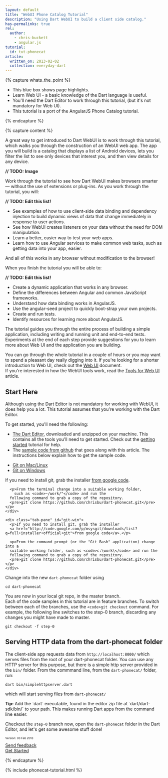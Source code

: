 ```yaml
---
layout: default
title: "WebUI Phone Catalog Tutorial"
description: "Using Dart WebUI to build a client side catalog."
has-permalinks: true
rel:
  author:
    - chris-buckett
    - angular.js
tutorial:
  id: tut-phonecat
article:
  written_on: 2013-02-02
  collection: everyday-dart
---
```


{% capture whats_the_point %}

* This blue box shows page highlights.
* Learn Web UI - a basic knowledge of the Dart language is useful.
* You'll need the Dart Editor to work through this tutorial, 
  (but it's not mandatory for Web UI).
* This tutorial is a port of the AngularJS Phone Catalog tutorial.

{% endcapture %}

{% capture content %}

A great way to get introduced to Dart WebUI is to work through this tutorial, 
which walks you through the construction of an WebUI web app. The app you 
will build is a catalog that displays a list of Android devices, lets you 
filter the list to see only devices that interest you, and then view details 
for any device.

**// TODO: Image**

Work through the tutorial to see how Dart WebUI makes browsers smarter — without 
the use of extensions or plug-ins. As you work through the tutorial, you will:

**// TODO: Edit this list!**

  * See examples of how to use client-side data binding and dependency injection
   to build dynamic views of data that change immediately in response to 
   user actions.
  * See how WebUI creates listeners on your data without the need for DOM 
  manipulation.
  * Learn a better, easier way to test your web apps.
  * Learn how to use Angular services to make common web tasks, such as getting 
  data into your app, easier.

And all of this works in any browser without modification to the browser!

When you finish the tutorial you will be able to:

**// TODO: Edit this list!**

  * Create a dynamic application that works in any browser.
  * Define the differences between Angular and common JavaScript frameworks.
  * Understand how data binding works in AngularJS.
  * Use the angular-seed project to quickly boot-strap your own projects.
  * Create and run tests.
  * Identify resources for learning more about AngularJS.

The tutorial guides you through the entire process of building a simple 
application, including writing and running unit and end-to-end tests. 
Experiments at the end of each step provide suggestions for you to learn more 
about Web UI and the application you are building.

You can go through the whole tutorial in a couple of hours or you may want to 
spend a pleasant day really digging into it. If you're looking for a shorter 
introduction to Web UI, check out the 
[Web UI](http://www.dartlang.org/articles/dart-web-components/) document.  
If you're interested in how the WebUI tools work, read the 
[Tools for Web UI](http://localhost:8080/articles/dart-web-components/tools.html)
article.

## Start Here

Although using the Dart Editor is not mandatory for working with WebUI, it does
help you a lot.  This tutorial assumes that you're working with the 
Dart Editor.

To get started, you'll need the following:

  * [The Dart Editor](http://www.dartlang.org/editor/), downloaded and 
    unzipped on your machine.  This contains all the tools you'll need to 
    get started.  Check out the [getting started](http://localhost:8080/docs/tutorials/get-started/) 
    tutorial for help.
  * The [sample code from github](https://github.com/chrisbu/dart-phonecat) that 
    goes along with this article.  The instructions below explain how to get the
    sample code.

<div class="tabbable" show="true">
  <ul class="nav nav-tabs">
    <li class="active"><a href="#git-mac" data-toggle="tab">Git on Mac/Linux</a></li>
    <li><a href="#git-win" data-toggle="tab">Git on Windows</a></li>
  </ul>
  <div class="tab-content">
    <div class="tab-pane active" id="git-mac">
      <p>If you need to install git, grab the installer 
      <a href="http://code.google.com/p/msysgit/downloads/list?q=full+installer+official+git">from google code</a>.</p>

      <p>From the terminal change into a suitable working folder, 
        such as <code>~/work/"</code> and run the 
      following command to grab a copy of the repository.
      <pre>git clone https://github.com/chrisbu/dart-phonecat.git</pre></p>
    </div>

    <div class="tab-pane" id="git-win">
      <p>If you need to install git, grab the installer 
      <a href="http://code.google.com/p/msysgit/downloads/list?q=full+installer+official+git">from google code</a>.</p>

      <p>From the command prompt (or the "Git Bash" application) change into a 
      suitable working folder, such as <code>c:\work\</code> and run the 
      following command to grab a copy of the repository.
      <pre>git clone https://github.com/chrisbu/dart-phonecat.git</pre></p>
    </div>
  </div>
</div>

Change into the new `dart-phonecat` folder using 

    cd dart-phonecat

You are now in your local git repo, in the master branch.  
Each of the code samples in this tutorial are in feature branches.  To
switch between each of the branches, use the `<code>git checkout` 
command.  For example, the following line switches to the step-0 branch,
discarding any changes you might have made to master.

    git checkout -f step-0

## Serving HTTP data from the dart-phonecat folder

The client-side app requests data from `http://localhost:8000/` 
which serves files from the root of your dart-phonecat folder.
You can use any HTTP server for this purpose, but there is a simple http server
provided in the `bin/` folder.  From the commmand line, from the 
`dart-phonecat/` folder, run:

    dart bin/simplehttpserver.dart

which will start serving files from `dart-phonecat/`

<aside class="alert alert-info" markdown="1">
  <strong>Tip:</strong>
  Add the `dart` executable, found in the editor zip file at 
  `dart/dart-sdk/bin/` to your path.  
  This makes running Dart apps from the command line easier.
</aside>

Checkout the `step-0` branch now, open the `dart-phonecat` folder in the Dart 
Editor, and let's get some awesome stuff done!

<div class="row">
  <div class="span3">
  <p style="font-size:xx-small">Version: 03 Feb 2013</p>
  </div>
  <div class="span3">
<a href="http://code.google.com/p/dart/issues/entry?template=WebUI%20Phonecat%20feedback"
 target="_blank">
<i class="icon-comment"> </i>
Send feedback
</a>
  </div>
  <div class="span3">
  <a href="/docs/phonecat-tutorial/step-00/" class="pull-right">Get Started <i class="icon-chevron-right"> </i></a>
  </div>
</div>

{% endcapture %}

{% include phonecat-tutorial.html %}
